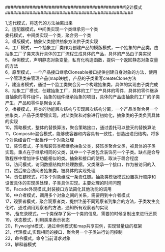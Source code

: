 ############################################设计模式###############################################

1,迭代模式，将迭代的方法抽离出来  
2，适配器模式，中间类实现一个类继承另一个类  
      委托模式，中间类实现一个类，聚合另一个类        
3，模版模式，抽象父类提供抽象方法供子类实现  
4，工厂模式，一个抽象工厂类作为创建产品的模版模式，一个抽象的产品类，由抽象工厂子类来执行具体的工厂流程生成具体的产品，具体的产品由子类实现  
5，单例模式，声明静态对象变量，私有化构造函数，提供一个返回静态对象变量的方法  
6，原型模式，一个产品接口继承Cloneable接口提供创建自身对象的方法，使用一个管理类来管理产品(map映射)，产品的子类重写createClone方法  
7，建造者模式，通过一个监工类聚合另一个构建抽象类，具体的实现由子类完成  
8，抽象工厂模式，创建抽象工厂，具体的工厂生产具体的零件，具体的零件继承自抽象的零件组件，抽象的组件继承抽象的项目，具体的产品由抽象的工厂的子类产生，产品和零件是聚合关系  
9，桥接模式，将类的功能层次结构与实现层次结构分离，一个产品类聚合另一个抽象类，产品子类增强实现，对父类聚和对象进行初始化，抽象类的子类负责具体的实现  
10，策略模式，整体的替换算法，聚合策略接口，通过委托可以整天的替换算法  
11，Composite混合模式，能够使容器和内容具有一致性，创造出递归结构。将多个对象结合在一起当作一个对象处理  
12，装饰模式，子类和装饰类都继承抽象父类，装饰类聚合父类，被具体的子类实现。重点在于继承相同的父类，其中一个子类包含装饰另一个子类。缺点是会导致程序中增加许多功能相似的类。抽象和接口的使用，取决于耦合程度  
13，访问模式，访问数据结构并处理数据。父类继承一个接口，作为被访问的入口，然后聚合访问者抽象类，被具体的实现处理  
14，责任链模式，将多个对象组成一条责任链。抽象类模版模式设置执行顺序和设置具体的实现类处理，子类具体实现。主要处理的时间问题  
15，Facade外观模式,封装接口方法简化其他功能的调用  
16，中介者模式，调用多个对象之间的关系，需要用到中介者模式  
17，观察者模式，聚合观察者类，提供注册不同观察者到集合的方法，子类发生变化时，通过调用观察者的方法，通知所有观察者的实现  
18，,备忘录模式，一个类保存了另一个类的信息，需要的时候复制出来进行还原  
19，状态模式，利用类来表示状态  
20，Flyweight模式，通过单例模式和map共享实例，实现轻量级的框架  
21，代理模式,实现相同的接口，聚合另一个子类进行访问控制  
22，命令模式，命令当前请求对象  
23，解释器模式  

